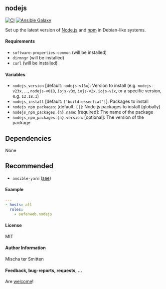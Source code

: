 ## nodejs

[![CI](https://github.com/Oefenweb/ansible-nodejs/workflows/CI/badge.svg)](https://github.com/Oefenweb/ansible-nodejs/actions?query=workflow%3ACI)
[![Ansible Galaxy](http://img.shields.io/badge/ansible--galaxy-nodejs-blue.svg)](https://galaxy.ansible.com/Oefenweb/nodejs)

Set up the latest version of [Node.js](https://nodejs.org) and [npm](https://www.npmjs.com) in Debian-like systems.

#### Requirements

* `software-properties-common` (will be installed)
* `dirmngr` (will be installed)
* `curl` (will be installed)

#### Variables

* `nodejs_version` [default: `nodejs-v16x`]: Version to install (e.g. `nodejs-v23x`, ..., `nodejs-v010`, `iojs-v3x`, `iojs-v2x`, `iojs-v1x`, or a specific version, e.g. `12.18.1`)
* `nodejs_install` [default: `['build-essential']`]: Packages to install
* `nodejs_npm_packages`: [default: `[]`]: Node.js packages to install (globally)
* `nodejs_npm_packages.{n}.name`: [required]: The name of the package
* `nodejs_npm_packages.{n}.version`: [optional]: The version of the package

## Dependencies

None

## Recommended

* `ansible-yarn` ([see](https://github.com/Oefenweb/ansible-yarn))

#### Example

```yaml
---
- hosts: all
  roles:
    - oefenweb.nodejs
```

#### License

MIT

#### Author Information

Mischa ter Smitten

#### Feedback, bug-reports, requests, ...

Are [welcome](https://github.com/Oefenweb/ansible-nodejs/issues)!
